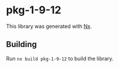 # pkg-1-9-12

This library was generated with [Nx](https://nx.dev).

## Building

Run `nx build pkg-1-9-12` to build the library.
